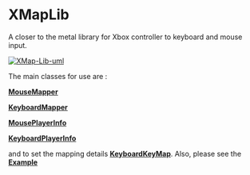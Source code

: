 # XMapLib
A closer to the metal library for Xbox controller to keyboard and mouse input.

<a href="https://ibb.co/vmjctWD"><img src="https://i.ibb.co/ZKMfZrN/XMap-Lib-uml.jpg" alt="XMap-Lib-uml" border="0"></a>

The main classes for use are :
<b><p><a href="https://github.com/calebtt/XMapLib/blob/master/XMapLib/MouseMapper.h">MouseMapper</a></p></b>
<b><p><a href="https://github.com/calebtt/XMapLib/blob/master/XMapLib/KeyboardMapper.h">KeyboardMapper</a></p></b> 
<b><p><a href="https://github.com/calebtt/XMapLib/blob/master/XMapLib/MousePlayerInfo.h">MousePlayerInfo</a></p></b> 
<b><p><a href="https://github.com/calebtt/XMapLib/blob/master/XMapLib/KeyboardPlayerInfo.h">KeyboardPlayerInfo</a></p></b> 
and to set the mapping details <b><a href="https://github.com/calebtt/XMapLib/blob/master/XMapLib/KeyboardKeyMap.h">KeyboardKeyMap</a></b>.
Also, please see the <b><a href="https://github.com/calebtt/XMapLib/blob/master/XMapLib/XMapLib.cpp">Example</a></b>
